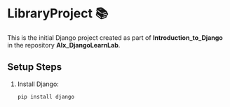 # LibraryProject 📚

This is the initial Django project created as part of **Introduction_to_Django** in the repository **Alx_DjangoLearnLab**.

## Setup Steps

1. Install Django:
   ```bash
   pip install django